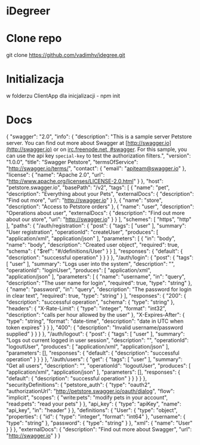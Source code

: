 # iDegreer


# Clone repo

git clone https://github.com/vadimhv/idegree.git

# Initializacja
w folderzu ClientApp dla inicjalizacji - npm init

# Docs
{
  "swagger": "2.0",
  "info": {
    "description": "This is a sample server Petstore server.  You can find out more about     Swagger at [http://swagger.io](http://swagger.io) or on [irc.freenode.net, #swagger](http://swagger.io/irc/).      For this sample, you can use the api key `special-key` to test the authorization     filters.",
    "version": "1.0.0",
    "title": "Swagger Petstore",
    "termsOfService": "http://swagger.io/terms/",
    "contact": {
      "email": "apiteam@swagger.io"
    },
    "license": {
      "name": "Apache 2.0",
      "url": "http://www.apache.org/licenses/LICENSE-2.0.html"
    }
  },
  "host": "petstore.swagger.io",
  "basePath": "/v2",
  "tags": [
    {
      "name": "pet",
      "description": "Everything about your Pets",
      "externalDocs": {
        "description": "Find out more",
        "url": "http://swagger.io"
      }
    },
    {
      "name": "store",
      "description": "Access to Petstore orders"
    },
    {
      "name": "user",
      "description": "Operations about user",
      "externalDocs": {
        "description": "Find out more about our store",
        "url": "http://swagger.io"
      }
    }
  ],
  "schemes": [
    "https",
    "http"
  ],
  "paths": {
    "/auth/registration": {
      "post": {
        "tags": [
          "user"
        ],
        "summary": "User registration",
        "operationId": "createUser",
        "produces": [
          "application/xml",
          "application/json"
        ],
        "parameters": [
          {
            "in": "body",
            "name": "body",
            "description": "Created user object",
            "required": true,
            "schema": {
              "$ref": "#/definitions/User"
            }
          }
        ],
        "responses": {
          "default": {
            "description": "successful operation"
          }
        }
      }
    },
    "/auth/login": {
      "post": {
        "tags": [
          "user"
        ],
        "summary": "Logs user into the system",
        "description": "",
        "operationId": "loginUser",
        "produces": [
          "application/xml",
          "application/json"
        ],
        "parameters": [
          {
            "name": "username",
            "in": "query",
            "description": "The user name for login",
            "required": true,
            "type": "string"
          },
          {
            "name": "password",
            "in": "query",
            "description": "The password for login in clear text",
            "required": true,
            "type": "string"
          }
        ],
        "responses": {
          "200": {
            "description": "successful operation",
            "schema": {
              "type": "string"
            },
            "headers": {
              "X-Rate-Limit": {
                "type": "integer",
                "format": "int32",
                "description": "calls per hour allowed by the user"
              },
              "X-Expires-After": {
                "type": "string",
                "format": "date-time",
                "description": "date in UTC when token expires"
              }
            }
          },
          "400": {
            "description": "Invalid username/password supplied"
          }
        }
      }
    },
    "/auth/logout": {
      "post": {
        "tags": [
          "user"
        ],
        "summary": "Logs out current logged in user session",
        "description": "",
        "operationId": "logoutUser",
        "produces": [
          "application/xml",
          "application/json"
        ],
        "parameters": [],
        "responses": {
          "default": {
            "description": "successful operation"
          }
        }
      }
    },
    "/auth/users": {
      "get": {
        "tags": [
          "user"
        ],
        "summary": "Get all users",
        "description": "",
        "operationId": "logoutUser",
        "produces": [
          "application/xml",
          "application/json"
        ],
        "parameters": [],
        "responses": {
          "default": {
            "description": "successful operation"
          }
        }
      }
    }
  },
  "securityDefinitions": {
    "petstore_auth": {
      "type": "oauth2",
      "authorizationUrl": "http://petstore.swagger.io/oauth/dialog",
      "flow": "implicit",
      "scopes": {
        "write:pets": "modify pets in your account",
        "read:pets": "read your pets"
      }
    },
    "api_key": {
      "type": "apiKey",
      "name": "api_key",
      "in": "header"
    }
  },
  "definitions": {
    "User": {
      "type": "object",
      "properties": {
        "id": {
          "type": "integer",
          "format": "int64"
        },
        "username": {
          "type": "string"
        },
        "password": {
          "type": "string"
        }
      },
      "xml": {
        "name": "User"
      }
    }
  },
  "externalDocs": {
    "description": "Find out more about Swagger",
    "url": "http://swagger.io"
  }
}
